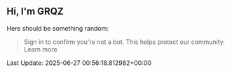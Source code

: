 ## Hi, I'm GRQZ
Here should be something random:  
> Sign in to confirm you're not a bot. This helps protect our community. Learn more


Last Update: 2025-06-27 00:56:18.812982+00:00
